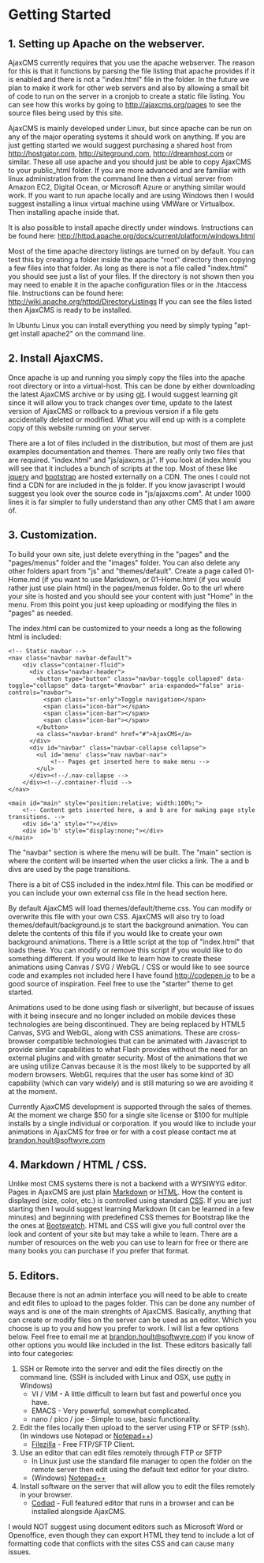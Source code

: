 # Getting Started

## 1. Setting up Apache on the webserver.
AjaxCMS currently requires that you use the apache webserver.  The reason for this is that it functions by parsing the file listing that apache provides if it is enabled and there is not a "index.html" file in the 
folder.  In the future we plan to make it work for other web servers and also by allowing a small bit of code to run on the server in a cronjob to create a static file listing.  You can see how this works by going to
http://ajaxcms.org/pages to see the source files being used by this site.

AjaxCMS is mainly developed under Linux, but since apache can be run on any of the major operating systems it should work on anything.  If you are just getting started we would suggest purchasing a shared host 
from http://hostgator.com, http://siteground.com, http://dreamhost.com or similar.  These all use apache and you should just be able to copy AjaxCMS to your public_html folder.  If you are more advanced and are 
familiar with linux administration from the command line then a virtual server from Amazon EC2, 
Digital Ocean, or Microsoft Azure or anything similar would work.  If you want to run apache locally and are using Windows then I would suggest installing a linux virtual machine using VMWare or Virtualbox.  
Then installing apache inside that.

It is also possible to install apache directly under windows.  Instructions can be found here: http://httpd.apache.org/docs/current/platform/windows.html

Most of the time apache directory listings are turned on by default.  You can test this by creating a folder inside the apache "root" directory then copying a few files into that folder.  As long as there is not a file 
called "index.html" you should see just a list of your files.  If the directory is not shown then you may need to enable it in the apache configuration files or in the .htaccess file.  Instructions can be found here: 
http://wiki.apache.org/httpd/DirectoryListings If you can see the files listed then AjaxCMS is ready to be installed.  

In Ubuntu Linux you can install everything you need by simply typing "apt-get install apache2" on the command line.

## 2. Install AjaxCMS.
Once apache is up and running you simply copy the files into the apache root directory or into a virtual-host.  This can be done by either downloading the latest AjaxCMS archive or by using [git](https://git-scm.com/).
I would suggest learning git since it will allow you to track changes over time, update to the latest version of AjaxCMS or rollback to a previous version if a file gets accidentally deleted or modified.  What you will 
end up with is a complete copy of this website running on your server.

There are a lot of files included in the distribution, but most of them are just examples documentation and themes.  There are really only two files that are required.  "index.html" and "js/ajaxcms.js".  If you look at 
index.html you will see that it includes a bunch of scripts at the top.  Most of these like [jquery](https://jquery.com/) and [bootstrap](http://getbootstrap.com/) are hosted externally on a CDN.  The ones I could not 
find a CDN for are included in the js folder.  If you know javascript I would suggest you look over the source code in "js/ajaxcms.com".  At under 1000 lines it is far simpler to fully understand than any other CMS
that I am aware of.

## 3. Customization.
To build your own site, just delete everything in the "pages" and the "pages/menus" folder and the "images" folder.  You can also delete any other folders apart from "js" and "themes/default".
Create a page called 01-Home.md (if you want to use Markdown, or 01-Home.html (if you would rather just use plain html) in the pages/menus folder.  Go to the url where your site is hosted and you should see your 
content with just "Home" in the menu.  From this point you just keep uploading or modifying the files in "pages" as needed.

The index.html can be customized to your needs a long as the following html is included:
```
<!-- Static navbar -->
<nav class="navbar navbar-default">
	<div class="container-fluid">
	  <div class="navbar-header">
	    <button type="button" class="navbar-toggle collapsed" data-toggle="collapse" data-target="#navbar" aria-expanded="false" aria-controls="navbar">
	      <span class="sr-only">Toggle navigation</span>
	      <span class="icon-bar"></span>
	      <span class="icon-bar"></span>
	      <span class="icon-bar"></span>
	    </button>
	    <a class="navbar-brand" href="#">AjaxCMS</a>
	  </div>
	  <div id="navbar" class="navbar-collapse collapse">
	    <ul id='menu' class="nav navbar-nav">
	    	<!-- Pages get inserted here to make menu -->
	    </ul>
	  </div><!--/.nav-collapse -->
	</div><!--/.container-fluid -->
</nav>

<main id="main" style="position:relative; width:100%;">
	<!-- Content gets inserted here, a and b are for making page style transitions. -->
	<div id='a' style=""></div>
	<div id='b' style="display:none;"></div>
</main>
```

The "navbar" section is where the menu will be built.  The "main" section is where the content will be inserted when the user clicks a link. The a and b divs are used by the page transitions. 

There is a bit of CSS included in the index.html file.  This can be modified or you can include your own external css file in the head section here.

By default AjaxCMS will load themes/default/theme.css.  You can modify or overwrite this file with your own CSS.  AjaxCMS will also try to load themes/default/background.js to start the background animation.
You can delete the contents of this file if you would like to create your own background animations.  There is a little script at the top of "index.html" that loads these.  You can modify or remove this script 
if you would like to do something different. If you would like to learn how to create these animations using Canvas / SVG / WebGL / CSS or would like to see source code and examples not included here
I have found http://codepen.io to be a good source of inspiration.  Feel free to use the "starter" theme to get started.

Animations used to be done using flash or silverlight, but because of issues with it being insecure and no longer included on mobile devices these technologies are being discontinued.  They are being replaced 
by HTML5 Canvas, SVG and WebGL, along with CSS animations.  These are cross-browser compatible technologies that can be animated with Javascript to provide similar capabilities to what Flash provides without the 
need for an external plugins and with greater security.  Most of the animations that we are using utilize Canvas because it is the most likely to be supported by all modern browsers.  WebGL requires that the 
user has some kind of 3D capability (which can vary widely) and is still maturing so we are avoiding it at the moment.

Currently AjaxCMS development is supported through the sales of themes.  At the moment we charge $50 for a single site license or $100 for multiple installs by a single individual or corporation.
If you would like to include your animations in AjaxCMS for free or for with a cost please contact me at <brandon.hoult@softwyre.com>

## 4. Markdown / HTML / CSS.
Unlike most CMS systems there is not a backend with a WYSIWYG editor.  Pages in AjaxCMS are just plain [Markdown](https://guides.github.com/features/mastering-markdown/) or [HTML](http://www.w3schools.com/html/default.asp).
How the content is displayed (size, color, etc.) is controlled using standard [CSS](http://www.w3schools.com/css/default.asp).
If you are just starting then I would suggest learning Markdown (It can be learned in a few minutes) and beginning with predefined CSS themes for Bootstrap like the the ones at [Bootswatch](https://bootswatch.com/).
HTML and CSS will give you full control over the look and content of your site but may take a while to learn.  There are a number of resources on the web you can use to learn for free or there are many books 
you can purchase if you prefer that format.

## 5. Editors.
Because there is not an admin interface you will need to be able to create and edit files to upload to the pages folder.  This can be done any number of ways and is one of the main strenghts of AjaxCMS.  Basically, anything
that can create or modify files on the server can be used as an editor.  Which you choose is up to you and how you prefer to work.  I will list a few options below.  Feel free to email me at <brandon.hoult@softwyre.com> if 
you know of other options you would like included in the list.  These editors basically fall into four categories:

1. SSH or Remote into the server and edit the files directly on the command line. (SSH is included with Linux and OSX, use [putty](http://www.putty.org/) in Windows)
	* VI / VIM - A little difficult to learn but fast and powerful once you have.
	* EMACS - Very powerful, somewhat complicated.
	* nano / pico / joe - Simple to use, basic functionality.
2. Edit the files locally then upload to the server using FTP or SFTP (ssh). (In windows use Notepad or [Notepad++](https://notepad-plus-plus.org/))
	* [Filezilla](https://filezilla-project.org/) - Free FTP/SFTP Client.
3. Use an editor that can edit files remotely through FTP or SFTP
	* In Linux just use the standard file manager to open the folder on the remote server then edit using the default text editor for your distro.
	* (Windows) [Notepad++](https://notepad-plus-plus.org/)
4. Install software on the server that will allow you to edit the files remotely in your browser.
	* [Codiad](http://codiad.com/) - Full featured editor that runs in a browser and can be installed alongside AjaxCMS.

I would NOT suggest using document editors such as Microsoft Word or Openoffice, even though they can export HTML they tend to include a lot of formatting code that conflicts with the sites CSS and can cause many issues.
